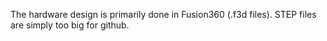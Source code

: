The hardware design is primarily done in Fusion360 (.f3d files). STEP files are simply too big for github.

